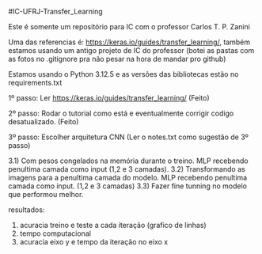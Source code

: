 #IC-UFRJ-Transfer_Learning

Este é somente um repositório para IC com o professor Carlos T. P. Zanini 

Uma das referencias é: https://keras.io/guides/transfer_learning/, também estamos usando um antigo projeto de IC do professor (botei as pastas com as fotos no .gitignore pra não pesar na hora de mandar pro github)

Estamos usando o Python 3.12.5 e as versões das bibliotecas estão no requirements.txt

1º passo: Ler https://keras.io/guides/transfer_learning/ (Feito)

2º passo: Rodar o tutorial como está e eventualmente corrigir codigo desatualizado. (Feito)


3º passo: Escolher arquitetura CNN (Ler o notes.txt como sugestão de 3º passo)

3.1) Com pesos congelados na memória durante o treino. MLP recebendo penultima camada como input (1,2 e 3 camadas).
3.2) Transformando as imagens para a penultima camada do modelo. MLP recebendo penultima camada como input. (1,2 e 3 camadas)
3.3) Fazer fine tunning no modelo que performou melhor.
 
resultados:

1) acuracia treino e teste a cada iteração (grafico de linhas)
2) tempo computacional
3) acuracia eixo y e tempo da iteração no eixo x
